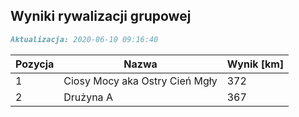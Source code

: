 ## Wyniki rywalizacji grupowej

```markdown
Aktualizacja: 2020-06-10 09:16:40
```

Pozycja | Nazwa | Wynik [km] |
------------ | -------------  | -------------
 1 |Ciosy Mocy aka Ostry Cień Mgły | 372 
 2 |Drużyna A | 367